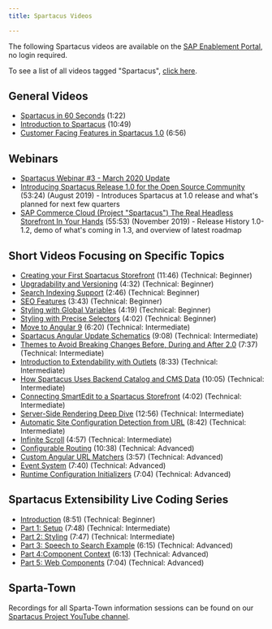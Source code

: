 ```yaml
---
title: Spartacus Videos

---
```


The following Spartacus videos are available on the [SAP Enablement Portal](https://enable.cx.sap.com), no login required.

To see a list of all videos tagged "Spartacus", [click here](https://enable.cx.sap.com/tag/tagid/spartacus).

## General Videos

- [Spartacus in 60 Seconds](https://enable.cx.sap.com/media/Spartacus+in+60+Seconds+-+SAP+Commerce+Cloud/1_hwaie89l) (1:22)
- [Introduction to Spartacus](https://enable.cx.sap.com/media/Introduction+to+Spartacus+-+SAP+Commerce+Cloud/1_6dln57h9) (10:49)
- [Customer Facing Features in Spartacus 1.0](https://enable.cx.sap.com/media/Customer-Facing+Features+in+Spartacus+1.0+-+SAP+Commerce+Cloud/1_j14t7kvz) (6:56)

## Webinars

- [Spartacus Webinar #3 - March 2020 Update](https://enable.cx.sap.com/media/Spartacus+Update+Webinars++3/1_tcwsoeai)
- [Introducing Spartacus Release 1.0 for the Open Source Community](https://enable.cx.sap.com/media/t/1_b0ngf1lw) (53:24) (August 2019) - Introduces Spartacus at 1.0 release and what's planned for next few quarters
- [SAP Commerce Cloud (Project "Spartacus") The Real Headless Storefront In Your Hands](https://enable.cx.sap.com/media/1_uwdtoyuh) (55:53) (November 2019) - Release History 1.0-1.2, demo of what's coming in 1.3, and overview of latest roadmap

## Short Videos Focusing on Specific Topics

- [Creating your First Spartacus Storefront](https://enable.cx.sap.com/media/Creating+Your+First+Spartacus+Storefront+-+SAP+Commerce+Cloud/1_unu0rtl1) (11:46) (Technical: Beginner)
- [Upgradability and Versioning](https://enable.cx.sap.com/media/Upgradability+and+Versioning+-+SAP+Commerce+Cloud/1_8fhwky5k) (4:32) (Technical: Beginner)
- [Search Indexing Support](https://enable.cx.sap.com/media/Search+Indexing+Support+-+SAP+Commerce+Cloud/1_erxdtpn6) (2:46) (Technical: Beginner)
- [SEO Features](https://enable.cx.sap.com/media/SEO+Features+-+SAP+Commerce+Cloud/1_wim5rixu) (3:43) (Technical: Beginner)
- [Styling with Global Variables](https://enable.cx.sap.com/media/Styling+with+Global+Variables+-+SAP+Commerce+Cloud/1_eae1fztm) (4:19) (Technical: Beginner)
- [Styling with Precise Selectors](https://enable.cx.sap.com/media/Styling+With+Precise+Selectors+-+SAP+Commerce+Cloud/1_ldqmajwd) (4:02) (Technical: Beginner)
- [Move to Angular 9](https://enable.cx.sap.com/media/Move+to+Angular+9+-+Spartacus+-+SAP+Commerce+Cloud/1_a0svzeu4) (6:20) (Technical: Intermediate)
- [Spartacus Angular Update Schematics](https://enable.cx.sap.com/media/Spartacus+Angular+Update+Schematics+-+SAP+Commerce+Cloud/1_nowks75s) (9:08) (Technical: Intermediate)
- [Themes to Avoid Breaking Changes Before, During and After 2.0](https://enable.cx.sap.com/media/Themes+to+Avoid+Breaking+Changes+Before%2C+During+and+After+2.0+-+Spartacus+-+SAP+Commerce+Cloud/1_c8tas0ee) (7:37) (Technical: Intermediate)
- [Introduction to Extendability with Outlets](https://enable.cx.sap.com/media/Introduction+to+Extendability+with+Outlets+-+SAP+Commerce+Cloud/1_wy2eg32x) (8:33) (Technical: Intermediate)
- [How Spartacus Uses Backend Catalog and CMS Data](https://enable.cx.sap.com/media/How+Spartacus+Uses+Backend+Catalog+and+CMS+Data+-+SAP+Commerce+Cloud/1_8mmwx8ck) (10:05) (Technical: Intermediate)
- [Connecting SmartEdit to a Spartacus Storefront](https://enable.cx.sap.com/media/Connecting+SmartEdit+to+a+Spartacus+Storefront+-+SAP+Commerce+Cloud/1_f3oraeow) (4:02) (Technical: Intermediate)
- [Server-Side Rendering Deep Dive](https://enable.cx.sap.com/media/SpartacusA+SSR+Deep+Dive+-+SAP+Commerce+Cloud/1_6jbx5p6e) (12:56) (Technical: Intermediate)
- [Automatic Site Configuration Detection from URL](https://enable.cx.sap.com/media/Automatic+Site+Configuration+Detection+from+URL+-+SAP+Commerce+Cloud/1_erxf2j1r) (8:42) (Technical: Intermediate)
- [Infinite Scroll](https://enable.cx.sap.com/media/Infinite+Scroll+-+SAP+Commerce+Cloud/1_crd2801x) (4:57) (Technical: Intermediate)
- [Configurable Routing](https://enable.cx.sap.com/media/Configurable+Routing+-+SAP+Commerce+Cloud/1_879ub3el) (10:38) (Technical: Advanced)
- [Custom Angular URL Matchers](https://enable.cx.sap.com/media/Custom+Angular+URL+Matchers+in+Spartacus+Storefront+-+SAP+Commerce+Cloud/1_hhjqkiuy) (3:57) (Technical: Advanced)
- [Event System](https://enable.cx.sap.com/media/Event+System+-+Spartacus+-+SAP+Commerce+Cloud/0_h3j4ihzm) (7:40) (Technical: Advanced)
- [Runtime Configuration Initializers](https://enable.cx.sap.com/media/Runtime+Configuration+Initializers+1.3+-+SAP+Commerce+Cloud/1_43lktcg4) (7:04) (Technical: Advanced)

## Spartacus Extensibility Live Coding Series

- [Introduction](https://enable.cx.sap.com/media/Introduction+to+Spartacus+Extensibility+Live+Coding+-+SAP+Commerce+Cloud/1_tut8ercn) (8:51) (Technical: Beginner)
- [Part 1: Setup](https://enable.cx.sap.com/media/Setup+-+Spartacus+Extensibility+Live+Coding++Part+1+-+SAP+Commerce+Cloud/1_qry4lath) (7:48) (Technical: Intermediate)
- [Part 2: Styling](https://enable.cx.sap.com/media/Lipstick+Styling+-+Spartacus+Extensibility+Live+Coding+Part+2+-+SAP+Commerce+Cloud/1_suq4fmge) (7:47) (Technical: Intermediate)
- [Part 3: Speech to Search Example](https://enable.cx.sap.com/media/Speech-to-search+-+Spartacus+Extensibility+Live+Coding+Part+3+-+SAP+Commerce+Cloud/1_4wov6bb0) (6:15) (Technical: Advanced)
- [Part 4:Component Context](https://enable.cx.sap.com/media/Component+Context+-+Spartacus+Extensibility+Live+Coding+Part+4+-+SAP+Commerce+Cloud/1_0zy91r1g) (6:13) (Technical: Advanced)
- [Part 5: Web Components](https://enable.cx.sap.com/media/Web+Components+-+Spartacus+Extensibility+Live+Coding+Part+5+-+SAP+Commerce+Cloud/1_kwff10lp) (7:04)  (Technical: Advanced)

## Sparta-Town

Recordings for all Sparta-Town information sessions can be found on our [Spartacus Project YouTube channel](https://www.youtube.com/channel/UCU5tdPG8xICkKfQFedSxpOA).
